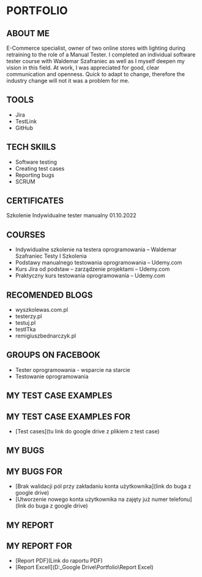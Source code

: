 # PORTFOLIO
## ABOUT ME
E-Commerce specialist, owner of two online stores with lighting during retraining to the role of a Manual Tester. I completed an individual software tester course with Waldemar Szafraniec as well as I myself deepen my vision in this field. At work, I was appreciated for good, clear communication and openness. Quick to adapt to change, therefore the industry change will not it was a problem for me.
## TOOLS
* Jira
* TestLink
* GitHub
## TECH SKIILS
* Software testing
* Creating test cases
* Reporting bugs
* SCRUM
## CERTIFICATES
Szkolenie Indywidualne tester manualny 01.10.2022
## COURSES
* Indywidualne szkolenie na testera oprogramowania – Waldemar Szafraniec Testy I Szkolenia 
* Podstawy manualnego testowania oprogramowania – Udemy.com
* Kurs Jira od podstaw – zarządzenie projektami – Udemy.com
* Praktyczny kurs testowania oprogramowania – Udemy.com
## RECOMENDED BLOGS
* wyszkolewas.com.pl
* testerzy.pl
* testuj.pl
* testITka
* remigiuszbednarczyk.pl
## GROUPS ON FACEBOOK
* Tester oprogramowania - wsparcie na starcie
* Testowanie oprogramowania
## MY TEST CASE EXAMPLES
## MY TEST CASE EXAMPLES FOR 
* [Test cases](tu link do google drive z plikiem z test case)
## MY BUGS
## MY BUGS FOR 
* [Brak walidacji pól przy zakładaniu konta użytkownika](link do buga z google drive)
* [Utworzenie nowego konta użytkownika na zajęty już numer telefonu](link do buga z google drive)

## MY REPORT
## MY REPORT FOR 
* [Report PDF](Link do raportu PDF)
* [Report Excell](D:\_Google Drive\Portfolio\Report Excel)
